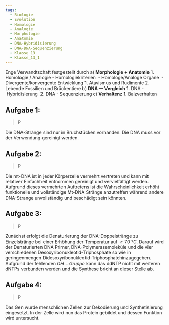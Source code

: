 ```yaml
---
tags:
  - Biologie
  - Evolution
  - Homologie
  - Analogie
  - Morphologie
  - Anatomie
  - DNA-Hybridisierung
  - DNA-DNA-Sequenzierung
  - Klasse_13
  - Klasse_13_1
---
```

Enge Verwandtschaft festgestellt durch
	a) **Morphologie + Anatomie**
		1. Homologie / Analogie
			-  Homologiekriterien 
			- Homologe/Analoge Organe 
			- Divergente/konvergente Entwicklung
		1. Atavismus und Rudimente
		2. Lebende Fossilien und Brückentiere
	b) **DNA — Vergleich**
		1. DNA - Hybridisierung 
		2. DNA - Sequenzierung
	c) **Verhalten**z 
		1. Balzverhalten




## Aufgabe 1:
> P

Die DNA-Stränge sind nur in Bruchstücken vorhanden.
Die DNA muss vor der Verwendung gereinigt werden.

## Aufgabe 2:
> P

Die mt-DNA ist in jeder Körperzelle vermehrt vertreten und kann mit relativer Einfachheit entnommen gereinigt und vervielfältigt werden. Aufgrund dieses vermehrten Auftretens ist die Wahrscheinlichkeit erhöht funktionelle und vollständige Mt-DNA Stränge anzutreffen während andere DNA-Strange unvollständig und beschädigt sein könnten.


## Aufgabe 3:
> P

Zunächst erfolgt die Denaturierung der DNA-Doppelstränge zu Einzelstränge bei einer Erhöhung der Temperatur auf $\ge70~°C$.
Darauf wird der Denaturierten DNA Primer, DNA-Polymerasemoleküle und die vier verschiedenen Desoxyribonukleotid-Triphosphate so wie in geringenmengen Didesoxyribonukleotid-Triphosphatehinzugegeben.  
Aufgrund der fehlenden $OH-Gruppe$ kann das ddNTP nicht mit weiteren dNTPs verbunden werden und die Synthese bricht an dieser Stelle ab. 
## Aufgabe 4:
> P

Das Gen wurde menschlichen Zellen zur Dekodierung und Synthetisierung eingesetzt. In der Zelle wird nun das Protein gebildet und dessen Funktion wird untersucht. 


